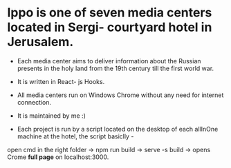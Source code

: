 # Ippo is one of seven media centers located in Sergi- courtyard  hotel in Jerusalem. 

* Each media center aims to deliver information about the Russian presents in the holy land from the 19th century till the first world war.  

* It is written in React- js Hooks. 

* All media centers run on Windows Chrome without any need for internet connection. 

* It is maintained by me :) 

* Each project is run by a script located on the desktop of each allInOne machine at the hotel, the script basiclly -

open cmd in the right folder -> npm run build -> serve -s build -> opens Crome **full page** on localhost:3000.



